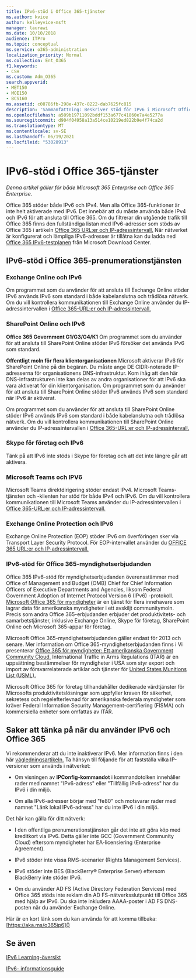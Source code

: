 ```yaml
---
title: IPv6-stöd i Office 365-tjänster
ms.author: kvice
author: kelleyvice-msft
manager: laurawi
ms.date: 10/10/2018
audience: ITPro
ms.topic: conceptual
ms.service: o365-administration
localization_priority: Normal
ms.collection: Ent_O365
f1.keywords:
- CSH
ms.custom: Adm_O365
search.appverid:
- MET150
- MOE150
- BCS160
ms.assetid: c08786fb-298e-437c-8222-dab7625fc815
description: 'Sammanfattning: Beskriver stöd för IPv6 i Microsoft Office 365-komponenter och i Office 365-myndighetserbjudanden.'
ms.openlocfilehash: a509b19711092bddf153a677c41860e7a4e5277a
ms.sourcegitcommit: d904f04958a13a514ce10219ed822b9e4f74ca2d
ms.translationtype: MT
ms.contentlocale: sv-SE
ms.lasthandoff: 06/19/2021
ms.locfileid: "53028913"
---
```

# <a name="ipv6-support-in-office-365-services"></a>IPv6-stöd i Office 365-tjänster

*Denna artikel gäller för både Microsoft 365 Enterprise och Office 365 Enterprise.*

Office 365 stöder både IPv6 och IPv4. Men alla Office 365-funktioner är inte helt aktiverade med IPv6. Det innebär att du måste använda både IPv4 och IPv6 för att ansluta till Office 365. Om du filtrerar din utgående trafik till Office 365 finns den fullständiga listan med IPv6-adresser som stöds av Office 365 i artikeln [Office 365 URL:er och IP-adressintervall.](urls-and-ip-address-ranges.md) När nätverket är konfigurerat och lämpliga IPv6-adresser är tillåtna kan du ladda ned [Office 365 IPv6-testplanen](https://go.microsoft.com/fwlink/?LinkId=293447) från Microsoft Download Center.
  
## <a name="ipv6-support-in-office-365-subscription-service"></a>IPv6-stöd i Office 365-prenumerationstjänsten

### <a name="exchange-online-and-ipv6"></a>Exchange Online och IPv6

Om programmet som du använder för att ansluta till Exchange Online stöder IPv6 används IPv6 som standard i både kabelanslutna och trådlösa nätverk. Om du vill kontrollera kommunikationen till Exchange Online använder du IP-adressintervallen i [Office 365-URL:er och IP-adressintervall.](urls-and-ip-address-ranges.md)
  
### <a name="sharepoint-online-and-ipv6"></a>SharePoint Online och IPv6

 **Office 365 Government G1/G3/G4/K1** Om programmet som du använder för att ansluta till SharePoint Online stöder IPv6 försöker det använda IPv6 som standard.
  
 **Offentligt moln för flera klientorganisationen** Microsoft aktiverar IPv6 för SharePoint Online på din begäran. Du måste ange DE CIDR-noterade IP-adresserna för organisationens DNS-infrastruktur. Kom ihåg att den här DNS-infrastrukturen inte kan delas av andra organisationer för att IPv6 ska vara aktiverat för din klientorganisation. Om programmet som du använder för att ansluta till SharePoint Online stöder IPv6 används IPv6 som standard när IPv6 är aktiverat.
  
Om programmet som du använder för att ansluta till SharePoint Online stöder IPv6 används IPv6 som standard i både kabelanslutna och trådlösa nätverk. Om du vill kontrollera kommunikationen till SharePoint Online använder du IP-adressintervallen i [Office 365-URL:er och IP-adressintervall.](urls-and-ip-address-ranges.md)
  
 
  
### <a name="skype-for-business-and-ipv6"></a>Skype för företag och IPv6

Tänk på att IPv6 inte stöds i Skype för företag och att det inte längre går att aktivera.

### <a name="microsoft-teams-and-ipv6"></a>Microsoft Teams och IPV6

Microsoft Teams direktdirigering stöder endast IPv4. Microsoft Teams-tjänsten och -klienten har stöd för både IPv4 och IPv6. Om du vill kontrollera kommunikationen till Microsoft Teams använder du IP-adressintervallen i [Office 365-URL:er och IP-adressintervall.](urls-and-ip-address-ranges.md)
  
### <a name="exchange-online-protection-and-ipv6"></a>Exchange Online Protection och IPv6

Exchange Online Protection (EOP) stöder IPv6 om överföringen sker via Transport Layer Security Protocol. För EOP-intervallet använder du [OFFICE 365 URL:er och IP-adressintervall.](urls-and-ip-address-ranges.md)
  
### <a name="ipv6-support-for-office-365-government-offerings"></a>IPv6-stöd för Office 365-myndighetserbjudanden

Office 365 IPv6-stöd för myndighetserbjudanden överensstämmer med Office of Management and Budget (OMB) Chief for Chief Information Officers of Executive Departments and Agencies, liksom Federal Government Adoption of Internet Protocol Version 6 (IPv6) -protokoll. [Microsoft Office 365 för myndigheter](https://go.microsoft.com/fwlink/p/?LinkId=325414) är en tjänst för flera innehavare som lagrar data för amerikanska myndigheter i ett avskiljt communitymoln. Precis som andra Office 365-erbjudanden erbjuder det produktivitets- och samarbetstjänster, inklusive Exchange Online, Skype för företag, SharePoint Online och Microsoft 365-appar för företag. 

Microsoft Office 365-myndighetserbjudanden gäller endast för 2013 och senare. Mer information om Office 365-myndighetserbjudanden finns i Vi presenterar [Office 365 för myndigheter: Ett amerikanska Government Community Cloud.](https://go.microsoft.com/fwlink/p/?LinkId=325414) International Traffic in Arms Regulations (ITAR) är en uppsättning bestämmelser för myndigheter i USA som styr export och import av försvarrelaterade artiklar och tjänster för [United States Munitions List (USML).](https://go.microsoft.com/fwlink/p/?LinkId=325415) 

Microsoft Office 365 för företag tillhandahåller dedikerade värdtjänster för Microsofts produktivitetslösningar som uppfyller kraven för säkerhet, sekretess och regelefterlevnad för amerikanska federala myndigheter som kräver Federal Information Security Management-certifiering (FISMA) och kommersiella enheter som omfattas av ITAR.
  
## <a name="things-to-consider-when-using-ipv6-and-office-365"></a>Saker att tänka på när du använder IPv6 och Office 365

Vi rekommenderar att du inte inaktiverar IPv6. Mer information finns i den här [vägledningsartikeln.](https://support.microsoft.com/help/929852/guidance-for-configuring-ipv6-in-windows-for-advanced-users) Ta hänsyn till följande för att fastställa vilka IP-versioner som används i nätverket:
  
- Om visningen av **IPConfig-kommandot** i kommandotolken innehåller rader med namnet "IPv6-adress" eller "Tillfällig IPv6-adress" har du IPv6 i din miljö.

- Om alla IPv6-adresser börjar med "fe80" och motsvarar rader med namnet "Länk lokal IPv6-adress" har du inte IPv6 i din miljö.

Det här kan gälla för ditt nätverk:
  
- I den offentliga prenumerationstjänsten går det inte att göra köp med kreditkort via IPv6. Detta gäller inte GCC (Government Community Cloud) eftersom myndigheter har EA-licensiering (Enterprise Agreement).

- IPv6 stöder inte vissa RMS-scenarier (Rights Management Services).

- IPv6 stöder inte BES (BlackBerry® Enterprise Server) eftersom BlackBerry inte stöder IPv6.

- Om du använder AD FS (Active Directory Federation Services) med Office 365 stöds inte reklam din AD FS-nätverksslutpunkt till Office 365 med hjälp av IPv6. Du ska inte inkludera AAAA-poster i AD FS DNS-posten när du använder Exchange Online. 

Här är en kort länk som du kan använda för att komma tillbaka: [https://aka.ms/o365ip6]()
  
## <a name="see-also"></a>Se även

[IPv6 Learning-översikt](/previous-versions/windows/it-pro/windows-server-2008-R2-and-2008/gg250710(v%3dws.10))
  
[IPv6- informationsguide](https://social.technet.microsoft.com/wiki/contents/articles/1728.ipv6-survival-guide.aspx)
